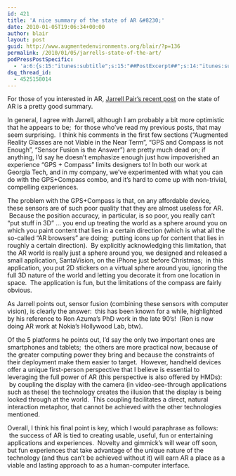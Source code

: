 ```yaml
---
id: 421
title: 'A nice summary of the state of AR &#8230;'
date: 2010-01-05T19:06:34+00:00
author: blair
layout: post
guid: http://www.augmentedenvironments.org/blair/?p=136
permalink: /2010/01/05/jarrells-state-of-the-art/
podPressPostSpecific:
  - 'a:6:{s:15:"itunes:subtitle";s:15:"##PostExcerpt##";s:14:"itunes:summary";s:15:"##PostExcerpt##";s:15:"itunes:keywords";s:17:"##WordPressCats##";s:13:"itunes:author";s:10:"##Global##";s:15:"itunes:explicit";s:2:"No";s:12:"itunes:block";s:2:"No";}'
dsq_thread_id:
  - 4525158014
---
```

For those of you interested in AR, [Jarrell Pair&#8217;s recent post](http://laboratory4.com/2010/01/the-reality-of-augmented-reality/) on the state of AR is a pretty good summary.

In general, I agree with Jarrell, although I am probably a bit more optimistic that he appears to be;  for those who&#8217;ve read my previous posts, that may seem surprising.  I think his comments in the first few sections (&#8220;Augmented Reality Glasses are not Viable in the Near Term&#8221;, &#8220;GPS and Compass is not Enough&#8221;, &#8220;Sensor Fusion is the Answer&#8221;) are pretty much dead on; if anything, I&#8217;d say he doesn&#8217;t emphasize enough just how impoverished an experience &#8220;GPS + Compass&#8221; limits designers to! In both our work at Georgia Tech, and in my company, we&#8217;ve experimented with what you can do with the GPS+Compass combo, and it&#8217;s hard to come up with non-trivial, compelling experiences.

The problem with the GPS+Compass is that, on any affordable device, these sensors are of such poor quality that they are almost useless for AR.  Because the position accuracy, in particular, is so poor, you really can&#8217;t &#8220;put stuff in 3D&#8221; &#8230; you end up treating the world as a sphere around you on which you paint content that lies in a certain direction (which is what all the so-called &#8220;AR browsers&#8221; are doing;  putting icons up for content that lies in roughly a certain direction).  By explicitly acknowledging this limitation, that the AR world is really just a sphere around you, we designed and released a small application, SantaVision, on the iPhone just before Christmas;  in this application, you put 2D stickers on a virtual sphere around you, ignoring the full 3D nature of the world and letting you decorate it from one location in space.  The application is fun, but the limitations of the compass are fairly obvious.

As Jarrell points out, sensor fusion (combining these sensors with computer vision), is clearly the answer:  this has been known for a while, highlighted by his reference to Ron Azuma&#8217;s PhD work in the late 90&#8217;s!  (Ron is now doing AR work at Nokia&#8217;s Hollywood Lab, btw).

Of the 5 platforms he points out, I&#8217;d say the only two important ones are smartphones and tablets;  the others are more practical now, because of the greater computing power they bring and because the constraints of their deployment make them easier to target.  However, handheld devices offer a unique first-person perspective that I believe is essential to leveraging the full power of AR (this perspective is also offered by HMDs):  by coupling the display with the camera (in video-see-through applications such as these) the technology creates the illusion that the display is being looked through at the world.  This coupling facilitates a direct, natural interaction metaphor, that cannot be achieved with the other technologies mentioned.

Overall, I think his final point is key, which I would paraphrase as follows:  the success of AR is tied to creating usable, useful, fun or entertaining applications and experiences.  Novelty and gimmick&#8217;s will wear off soon, but fun experiences that take advantage of the unique nature of the technology (and thus can&#8217;t be achieved without it) will earn AR a place as a viable and lasting approach to as a human-computer interface.